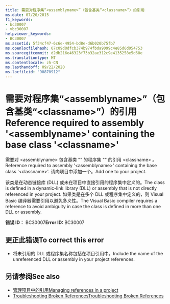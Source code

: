 ```yaml
---
title: 需要对程序集“<assemblyname>”（包含基类“<classname>”）的引用
ms.date: 07/20/2015
f1_keywords:
- bc30007
- vbc30007
helpviewer_keywords:
- BC30007
ms.assetid: 5f34cf47-6c6e-4954-bd8e-d6b020b75fb7
ms.openlocfilehash: 07c09d0dfcb374b974fbda9099c4e85d6d054753
ms.sourcegitcommit: d2db216e46323f73b32ae312c9e4135258e5d68e
ms.translationtype: MT
ms.contentlocale: zh-CN
ms.lasthandoff: 09/22/2020
ms.locfileid: "90870912"
---
```

# <a name="reference-required-to-assembly-assemblyname-containing-the-base-class-classname"></a><span data-ttu-id="78486-102">需要对程序集“\<assemblyname>”（包含基类“\<classname>”）的引用</span><span class="sxs-lookup"><span data-stu-id="78486-102">Reference required to assembly '\<assemblyname>' containing the base class '\<classname>'</span></span>

<span data-ttu-id="78486-103">需要对 \<assemblyname> 包含基类 "" 的程序集 "" 的引用 \<classname> 。</span><span class="sxs-lookup"><span data-stu-id="78486-103">Reference required to assembly '\<assemblyname>' containing the base class '\<classname>'.</span></span> <span data-ttu-id="78486-104">请向项目中添加一个。</span><span class="sxs-lookup"><span data-stu-id="78486-104">Add one to your project.</span></span>  
  
 <span data-ttu-id="78486-105">该类是在动态链接库 (DLL) 或未在项目中直接引用的程序集中定义的。</span><span class="sxs-lookup"><span data-stu-id="78486-105">The class is defined in a dynamic-link library (DLL) or assembly that is not directly referenced in your project.</span></span> <span data-ttu-id="78486-106">如果类是在多个 DLL 或程序集中定义的，则 Visual Basic 编译器需要引用以避免多义性。</span><span class="sxs-lookup"><span data-stu-id="78486-106">The Visual Basic compiler requires a reference to avoid ambiguity in case the class is defined in more than one DLL or assembly.</span></span>  
  
 <span data-ttu-id="78486-107">**错误 ID：** BC30007</span><span class="sxs-lookup"><span data-stu-id="78486-107">**Error ID:** BC30007</span></span>  
  
## <a name="to-correct-this-error"></a><span data-ttu-id="78486-108">更正此错误</span><span class="sxs-lookup"><span data-stu-id="78486-108">To correct this error</span></span>  
  
- <span data-ttu-id="78486-109">将未引用的 DLL 或程序集名称包括在项目引用中。</span><span class="sxs-lookup"><span data-stu-id="78486-109">Include the name of the unreferenced DLL or assembly in your project references.</span></span>  
  
## <a name="see-also"></a><span data-ttu-id="78486-110">另请参阅</span><span class="sxs-lookup"><span data-stu-id="78486-110">See also</span></span>

- [<span data-ttu-id="78486-111">管理项目中的引用</span><span class="sxs-lookup"><span data-stu-id="78486-111">Managing references in a project</span></span>](/visualstudio/ide/managing-references-in-a-project)
- [<span data-ttu-id="78486-112">Troubleshooting Broken References</span><span class="sxs-lookup"><span data-stu-id="78486-112">Troubleshooting Broken References</span></span>](/visualstudio/ide/troubleshooting-broken-references)
